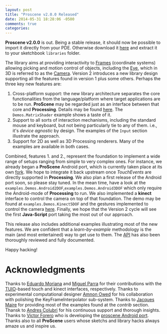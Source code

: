 ```yaml
---
layout: post
title: "Proscene v2.0.0 Released"
date: 2014-05-31 18:28:06 -0500
comments: true
categories: 
---
```


**Proscene v2.0.0** is out. Being a stable release, it should now be possible to import it directly from your PDE. Otherwise download it [here](https://github.com/remixlab/proscene/releases/download/v-2.0.0/proscene-2.0.0.zip) 
and extract it to your sketchbook `libraries` folder.

The library aims at providing interactivity to [Frames](http://otrolado.info/prosceneApi/remixlab/dandelion/core/Frame.html)
(coordinate systems) allowing picking and motion control of objects, including the
[Eye](http://otrolado.info/prosceneApi/remixlab/dandelion/core/Eye.html), which in 3D is referred to as the
[Camera](http://otrolado.info/prosceneApi/remixlab/dandelion/core/Camera.html).
Version 2 introduces a new library design supporting all the features found in version 1 plus some others.
Perhaps the three key new features are:

1. Cross-platform support: the new library architecture separates the core functionalities from the language/platform where target
applications are to be run. **ProScene** may be regarded just as an interface between that core and **Processing**.
Details may be found [here](http://nakednous.github.io/projects/proscene/). The `Demos.MatrixShader` example shows a taste of it.
2. Support to all sorts of interaction mechanisms, including the standard mouse and keyboard, but not being particularly tie
to any of them. i.e., it's *device agnostic* by design. The examples of the `Input` section illustrate the approach.
3. Support for 2D as well as 3D Processing renderers. Many of the examples are available in both cases.

Combined, features 1. and 2., represent the foundation to implement a wide range of setups ranging from simple to very complex ones.
For instance, we already began a **ProScene** Android port, which is currently taken place at its own
[fork](https://github.com/remixlab/proscene.droid). We hope to integrate it back upstream once _TouchEvents_ are directly
supported in **Processing**. We also plan a first release of the Android port soon, so please stay tuned. In the mean time, have a look
at the `examples.Demos.Android2DOF`,`examples.Demos.Android3DOF` which only require the Android-mode of **Processing** to run. We also
implemented a **kinect** interface to control the camera on top of that foundation. The demo may be found at `examples.Demos.Kinect5DOF`
and the gestures implemented to control the camera [here](https://www.youtube.com/watch?v=G8SEzFMmMyI). Finally, we hope that the
Version 2 cycle will see the first **Java-Script** port taking the most out of our approach.

This release also includes additional examples illustrating most of the new features. We are confident that a _learn-by-example_ methodology
is the main (and most entertained) way to get use to them. The [API](http://otrolado.info/prosceneApi/) has also been thoroughly reviewed
and fully documented.

Happy hacking!

# Acknowledgments

Thanks to [Eduardo Moriana](http://edumo.net/) and [Miguel Parra](http://maparrar.github.io/) for their contributions with the [TUIO](http://www.tuio.org/)-based touch and kinect interfaces, respectively.
Thanks to experimental computational designer [Amnon Owed](https://twitter.com/AmnonOwed/media) for his collaboration with polishing the KeyFrameInterpolator sub-system.
Thanks to [Jacques Maire](http://www.xelyx.fr) for providing most of the examples found at the *contrib* section. Thansk to [Andres Colubri](http://codeanticode.wordpress.com/) for his continuous support and thorough insights.
Thanks to [Victor Forero](https://sites.google.com/site/proscenedroi/home) who is developing the [proscene Android port](https://github.com/remixlab/proscene.droid).
Thanks also to all **ProScene** users whose sketchs and library hacks always amaze us and inspire us.
